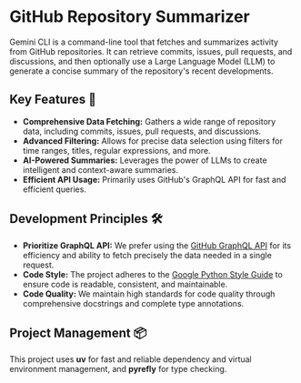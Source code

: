 # GitHub Repository Summarizer

Gemini CLI is a command-line tool that fetches and summarizes activity from GitHub repositories. It can retrieve commits, issues, pull requests, and discussions, and then optionally use a Large Language Model (LLM) to generate a concise summary of the repository's recent developments.

## Key Features 🚀

- **Comprehensive Data Fetching:** Gathers a wide range of repository data, including commits, issues, pull requests, and discussions.
- **Advanced Filtering:** Allows for precise data selection using filters for time ranges, titles, regular expressions, and more.
- **AI-Powered Summaries:** Leverages the power of LLMs to create intelligent and context-aware summaries.
- **Efficient API Usage:** Primarily uses GitHub's GraphQL API for fast and efficient queries.

## Development Principles 🛠️

- **Prioritize GraphQL API:** We prefer using the [GitHub GraphQL API](https://docs.github.com/en/graphql/guides/forming-calls-with-graphql) for its efficiency and ability to fetch precisely the data needed in a single request.
- **Code Style:** The project adheres to the [Google Python Style Guide](https://google.github.io/styleguide/pyguide.html) to ensure code is readable, consistent, and maintainable.
- **Code Quality:** We maintain high standards for code quality through comprehensive docstrings and complete type annotations.

## Project Management 📦

This project uses **uv** for fast and reliable dependency and virtual environment management, and **pyrefly** for type checking.
